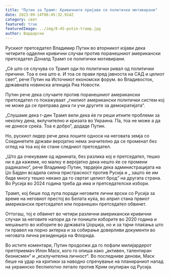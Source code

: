 ```yaml
---
title: "Путин за Трамп: Кривичните пријави се политички мотивирани"
date: 2023-09-14T06:45:32.914Z
category: свет
featured: true
featuredImage: ../img/8-45-putin-tramp.jpg
author: Вардарски
---
```

Рускиот претседател Владимир Путин во вторникот изјави дека четирите одделни кривични случаи против поранешниот американски претседател Доналд Трамп се политички мотивирани.

„Сè што се случува со Трамп оди по политички ривал од политички причини. Тоа е она што е. И тоа се прави пред јавноста на САД и целиот свет“, рече Путин на Источниот економски форум. во Владивосток, државната новинска агенција Риа Новости.

Путин рече дека случаите против поранешниот американски претседател го покажуваат „гнилиот американски политички систем кој не може да се преправа дека ги учи другите за демократијата“.

„Слушаме дека г-дин Трамп вели дека ќе ги реши итните проблеми за неколку дена, вклучително и кризата во Украина. Па, тоа не може а да не донесе среќа. Тоа е добро“, додаде Путин.

Но, рускиот лидер рече дека лошите односи на неговата земја со Соединетите држави веројатно нема значително да се променат без оглед на тоа кој ќе стане следниот претседател.

„Што да очекуваме од иднината, без разлика кој е претседател, тешко ни е да кажеме, но малку е веројатно дека нешто ќе се промени радикално“, рече Владимир Путин, тврдејќи дека администрацијата на Џо Бајден всадила силна пристрасност против Русија и „ зашто ќе им биде многу тешко некако да го свртат целиот брод“ на другата страна. Во Русија во 2024 година треба да има и претседателски избори.

Трамп, кој беше под лупа поради неговите лични врски со Русија за време на неговиот престој во Белата куќа, во април стана првиот американски претседател или поранешен претседател обвинет.

Оттогаш, тој е обвинет во четири различни американски кривични случаи за неговите напори да ги поништи изборите во 2020 година и мешањето во изборите во државата Џорџија, но и за тајни плаќања што ги правел на порно актерка и за собирање доверливи документи во неговата лична резиденција на Флорида.

Во истите коментари, Путин продолжи да го пофали милијардерот претприемач Илон Маск, кого го опиша како „активен, талентиран бизнисмен“ и „исклучителна личност“. Во последниве денови, Маск беше на удар на критики за наводно спречување на планираниот напад на украинско беспилотно летало против Крим окупиран од Русија.